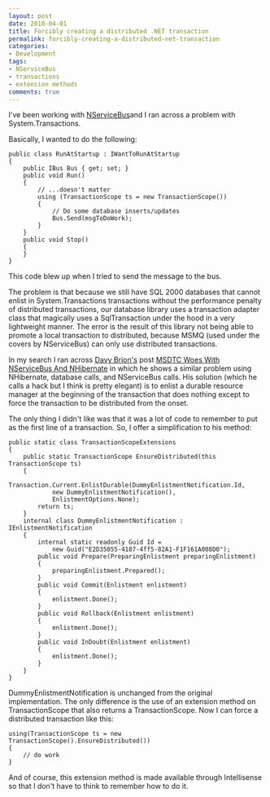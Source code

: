 ```yaml
---
layout: post
date: 2010-04-01
title: Forcibly creating a distributed .NET transaction
permalink: forcibly-creating-a-distributed-net-transaction
categories:
- Development
tags:
- NServiceBus
- transactions
- extension methods
comments: true
---
```

I've been working with [NServiceBus](http://www.nservicebus.com)and I ran across a problem with System.Transactions.

Basically, I wanted to do the following:

    public class RunAtStartup : IWantToRunAtStartup
    {
        public IBus Bus { get; set; }
        public void Run()
        {
            // ...doesn't matter
            using (TransactionScope ts = new TransactionScope())
            {
                // Do some database inserts/updates
                Bus.Send(msgToDoWork);
            }
        }
        public void Stop()
        {
        }
    }

This code blew up when I tried to send the message to the bus.

The problem is that because we still have SQL 2000 databases that cannot enlist in System.Transactions transactions without the performance penalty of distributed transactions, our database library uses a transaction adapter class that magically uses a SqlTransaction under the hood in a very lightweight manner. The error is the result of this library not being able to promote a local transaction to distributed, because MSMQ (used under the covers by NServiceBus) can only use distributed transactions.

<!-- more -->

In my search I ran across [Davy Brion's](http://davybrion.com/blog/) post [MSDTC Woes With NServiceBus And NHibernate](http://davybrion.com/blog/2010/03/msdtc-woes-with-nservicebus-and-nhibernate/) in which he shows a similar problem using NHibernate, database calls, and NServiceBus calls. His solution (which he calls a hack but I think is pretty elegant) is to enlist a durable resource manager at the beginning of the transaction that does nothing except to force the transaction to be distributed from the onset.

The only thing I didn't like was that it was a lot of code to remember to put as the first line of a transaction. So, I offer a simplification to his method:

    public static class TransactionScopeExtensions
    {
        public static TransactionScope EnsureDistributed(this TransactionScope ts)
        {
            Transaction.Current.EnlistDurable(DummyEnlistmentNotification.Id,
                new DummyEnlistmentNotification(),
                EnlistmentOptions.None);
            return ts;
        }
        internal class DummyEnlistmentNotification : IEnlistmentNotification
        {
            internal static readonly Guid Id =
                new Guid("E2D35055-4187-4ff5-82A1-F1F161A008D0");
            public void Prepare(PreparingEnlistment preparingEnlistment)
            {
                preparingEnlistment.Prepared();
            }
            public void Commit(Enlistment enlistment)
            {
                enlistment.Done();
            }
            public void Rollback(Enlistment enlistment)
            {
                enlistment.Done();
            }
            public void InDoubt(Enlistment enlistment)
            {
                enlistment.Done();
            }
        }
    }

DummyEnlistmentNotification is unchanged from the original implementation. The only difference is the use of an extension method on TransactionScope that also returns a TransactionScope. Now I can force a distributed transaction like this:

    using(TransactionScope ts = new TransactionScope().EnsureDistributed())
    {
        // do work
    }

And of course, this extension method is made available through Intellisense so that I don't have to think to remember how to do it.
